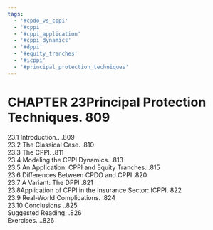 ```yaml
---
tags:
  - '#cpdo_vs_cppi'
  - '#cppi'
  - '#cppi_application'
  - '#cppi_dynamics'
  - '#dppi'
  - '#equity_tranches'
  - '#icppi'
  - '#principal_protection_techniques'
---
```

# CHAPTER 23Principal Protection Techniques. 809  

23.1 Introduction.. .809   
23.2 The Classical Case. .810   
23.3 The CPPI. .811   
23.4 Modeling the CPPI Dynamics. .813   
23.5 An Application: CPPI and Equity Tranches. .815   
23.6 Differences Between CPDO and CPPI .820   
23.7 A Variant: The DPPI .821   
23.8Application of CPPI in the Insurance Sector: ICPPI. 822   
23.9 Real-World Complications. .824   
23.10 Conclusions ..825   
Suggested Reading. .826   
Exercises. ..826  
